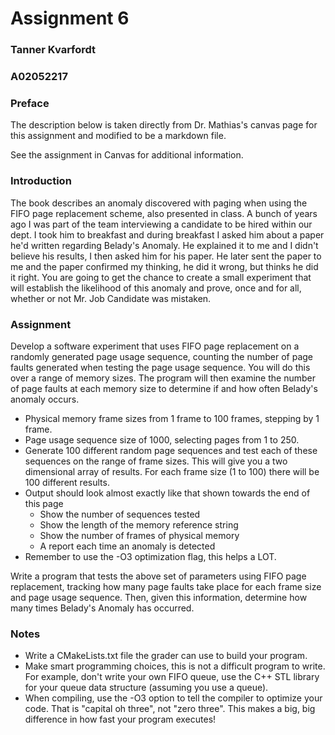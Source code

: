 # Assignment 6

### Tanner Kvarfordt

### A02052217

### Preface

The description below is taken directly from Dr. Mathias's canvas page for this assignment and modified
to be a markdown file.

See the assignment in Canvas for additional information.

### Introduction

The book describes an anomaly discovered with paging when using the FIFO page replacement scheme, also presented in class.  A bunch of years ago I was part of the team interviewing a candidate to be hired within our dept. I took him to breakfast and during breakfast I asked him about a paper he'd written regarding Belady's Anomaly.  He explained it to me and I didn't believe his results, I then asked him for his paper.  He later sent the paper to me and the paper confirmed my thinking, he did it wrong, but thinks he did it right. You are going to get the chance to create a small experiment that will establish the likelihood of this anomaly and prove, once and for all, whether or not Mr. Job Candidate was mistaken.

### Assignment

Develop a software experiment that uses FIFO page replacement on a randomly generated page usage sequence, counting the number of page faults generated when testing the page usage sequence.  You will do this over a range of memory sizes.  The program will then examine the number of page faults at each memory size to determine if and how often Belady's anomaly occurs.

* Physical memory frame sizes from 1 frame to 100 frames, stepping by 1 frame.
* Page usage sequence size of 1000, selecting pages from 1 to 250.
* Generate 100 different random page sequences and test each of these sequences on the range of frame sizes. This will give you a two dimensional array of results. For each frame size (1 to 100) there will be 100 different results.
* Output should look almost exactly like that shown towards the end of this page
    * Show the number of sequences tested
    * Show the length of the memory reference string
    * Show the number of frames of physical memory
    * A report each time an anomaly is detected
* Remember to use the -O3 optimization flag, this helps a LOT.

Write a program that tests the above set of parameters using FIFO page replacement, tracking how many page faults take place for each frame size and page usage sequence. Then, given this information, determine how many times Belady's Anomaly has occurred.

### Notes
* Write a CMakeLists.txt file the grader can use to build your program.
* Make smart programming choices, this is not a difficult program to write. For example, don't write your own FIFO queue, use the C++ STL library for your queue data structure (assuming you use a queue).
* When compiling, use the -O3 option to tell the compiler to optimize your code.  That is "capital oh three", not "zero three".  This makes a big, big difference in how fast your program executes!
